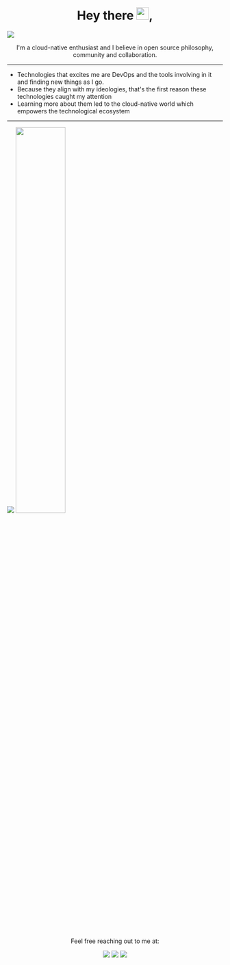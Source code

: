 <h1 align="center" id="welcome_message"> Hey there <img src="https://github.com/TheDudeThatCode/TheDudeThatCode/blob/master/Assets/Hi.gif" width="29">,</h1>

![](https://pbs.twimg.com/profile_banners/1443136388799467520/1657256441/1500x500)

<p align="center">I'm a cloud-native enthusiast and I believe in open source philosophy, community and collaboration.</p>

---

- Technologies that excites me are DevOps and the tools involving in it and finding new things as I go.
- Because they align with my ideologies, that's the first reason these technologies caught my attention
- Learning more about them led to the cloud-native world which empowers the technological ecosystem

---
<p>
  <img 
   src="https://github-readme-stats.vercel.app/api?username=KiranSatyaRaj&show_icons=true&theme=tokyonight" 
/>
<img width="48%" src="https://github-readme-streak-stats.herokuapp.com/?user=KiranSatyaRaj&theme=tokyonight" />

</p>

<p align="center"> Feel free reaching out to me at:
</p>

<p align="center">
<a href="https://www.linkedin.com/in/jamy-kiran-satya-raj-858486200/"><img src="https://img.shields.io/badge/LinkedIn-0077B5?style=for-the-badge&logo=linkedin&logoColor=white"></a>
<a href="https://twitter.com/jksrtwt"><img src="https://img.shields.io/badge/Twitter-1DA1F2?style=for-the-badge&logo=twitter&logoColor=white"></a>
  <a href="mailto:kiranjamy20021508@gmail.com"><img src="https://img.shields.io/badge/mail-EA4335?style=for-the-badge&logo=gmail&logoColor=white"></a>
</p>


<!--
**KiranSatyaRaj/KiranSatyaRaj** is a ✨ _special_ ✨ repository because its `README.md` (this file) appears on your GitHub profile.

Here are some ideas to get you started:

- 🔭 I’m currently working on ...
- 🌱 I’m currently learning ...
- 👯 I’m looking to collaborate on ...
- 🤔 I’m looking for help with ...
- 💬 Ask me about ...
- 📫 How to reach me: ...
- 😄 Pronouns: ...
- ⚡ Fun fact: ...
-->
